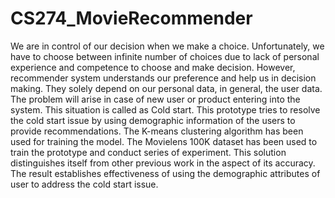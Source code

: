 # CS274_MovieRecommender
We are in control of our decision when we make a choice. Unfortunately, we have to choose between infinite number of choices due to lack of personal experience and competence to choose and make decision. However, recommender system understands our preference and help us in decision making. They solely depend on our personal data, in general, the user data. The problem will arise in case of new user or product entering into the system. This situation is called as Cold start. This prototype tries to resolve the cold start issue by using demographic information of the users to provide recommendations. The K-means clustering algorithm has been used for training the model. The Movielens 100K dataset has been used to train the prototype and conduct series of experiment. This solution distinguishes itself from other previous work in the aspect of its accuracy. The result establishes effectiveness of using the demographic attributes of user to address the cold start issue.

